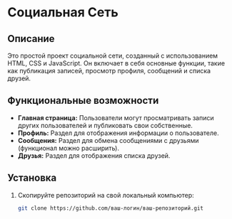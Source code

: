# Социальная Сеть

## Описание

Это простой проект социальной сети, созданный с использованием HTML, CSS и JavaScript. Он включает в себя основные функции, такие как публикация записей, просмотр профиля, сообщений и списка друзей.

## Функциональные возможности

- **Главная страница:** Пользователи могут просматривать записи других пользователей и публиковать свои собственные.
- **Профиль:** Раздел для отображения информации о пользователе.
- **Сообщения:** Раздел для обмена сообщениями с друзьями (функционал можно расширить).
- **Друзья:** Раздел для отображения списка друзей.

## Установка

1. Скопируйте репозиторий на свой локальный компьютер:
   ```bash
   git clone https://github.com/ваш-логин/ваш-репозиторий.git
